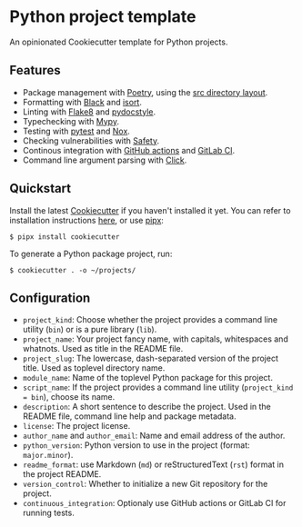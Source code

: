 # Python project template

An opinionated Cookiecutter template for Python projects.

## Features

* Package management with [Poetry](https://python-poetry.org/), using the [src directory layout](https://hynek.me/articles/testing-packaging/).
* Formatting with [Black](https://github.com/psf/black) and [isort](https://pycqa.github.io/isort/).
* Linting with [Flake8](https://flake8.pycqa.org/en/latest/) and [pydocstyle](https://github.com/PyCQA/pydocstyle/).
* Typechecking with [Mypy](https://mypy.readthedocs.io/).
* Testing with [pytest](https://docs.pytest.org/en/stable/) and [Nox](https://nox.thea.codes/en/stable/).
* Checking vulnerabilities with [Safety](https://pyup.io/safety/).
* Continous integration with [GitHub actions](https://github.com/features/actions) and [GitLab CI](https://docs.gitlab.com/ce/ci/).
* Command line argument parsing with [Click](https://click.palletsprojects.com/).

## Quickstart

Install the latest [Cookiecutter](https://cookiecutter.readthedocs.io/) if you haven't installed it yet.
You can refer to installation instructions [here](https://cookiecutter.readthedocs.io/en/latest/installation.html), or use [pipx](https://pipxproject.github.io/pipx/):

```console
$ pipx install cookiecutter
```

To generate a Python package project, run:

```console
$ cookiecutter . -o ~/projects/
```

## Configuration

* `project_kind`: Choose whether the project provides a command line utility (`bin`) or is a pure library (`lib`).
* `project_name`: Your project fancy name, with capitals, whitespaces and
whatnots.
Used as title in the README file.
* `project_slug`: The lowercase, dash-separated version of the project title.
Used as toplevel directory name.
* `module_name`: Name of the toplevel Python package for this project.
* `script_name`: If the project provides a command line utility (`project_kind = bin`), choose its name.
* `description`: A short sentence to describe the project.
Used in the README file, command line help and package metadata.
* `license`: The project license.
* `author_name` and `author_email`: Name and email address of the author.
* `python_version`: Python version to use in the project (format: `major.minor`).
* `readme_format`: use Markdown (`md`) or reStructuredText (`rst`) format in the project README.
* `version_control`: Whether to initialize a new Git repository for the project.
* `continuous_integration`: Optionaly use GitHub actions or GitLab CI for running tests.
